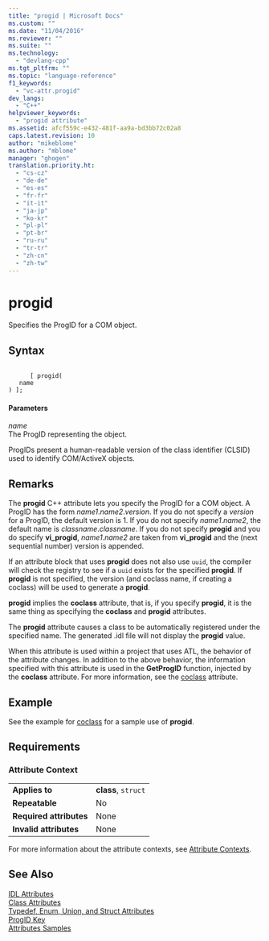 ```yaml
---
title: "progid | Microsoft Docs"
ms.custom: ""
ms.date: "11/04/2016"
ms.reviewer: ""
ms.suite: ""
ms.technology: 
  - "devlang-cpp"
ms.tgt_pltfrm: ""
ms.topic: "language-reference"
f1_keywords: 
  - "vc-attr.progid"
dev_langs: 
  - "C++"
helpviewer_keywords: 
  - "progid attribute"
ms.assetid: afcf559c-e432-481f-aa9a-bd3bb72c02a8
caps.latest.revision: 10
author: "mikeblome"
ms.author: "mblome"
manager: "ghogen"
translation.priority.ht: 
  - "cs-cz"
  - "de-de"
  - "es-es"
  - "fr-fr"
  - "it-it"
  - "ja-jp"
  - "ko-kr"
  - "pl-pl"
  - "pt-br"
  - "ru-ru"
  - "tr-tr"
  - "zh-cn"
  - "zh-tw"
---
```

# progid
Specifies the ProgID for a COM object.  
  
## Syntax  
  
```  
  
      [ progid(  
   name  
) ];  
```  
  
#### Parameters  
 *name*  
 The ProgID representing the object.  
  
 ProgIDs present a human-readable version of the class identifier (CLSID) used to identify COM/ActiveX objects.  
  
## Remarks  
 The **progid** C++ attribute lets you specify the ProgID for a COM object. A ProgID has the form *name1*.*name2*.*version*. If you do not specify a *version* for a ProgID, the default version is 1. If you do not specify *name1*.*name2*, the default name is *classname*.*classname*. If you do not specify **progid** and you do specify **vi_progid**, *name1*.*name2* are taken from **vi_progid** and the (next sequential number) version is appended.  
  
 If an attribute block that uses **progid** does not also use `uuid`, the compiler will check the registry to see if a `uuid` exists for the specified **progid**. If **progid** is not specified, the version (and coclass name, if creating a coclass) will be used to generate a **progid**.  
  
 **progid** implies the **coclass** attribute, that is, if you specify **progid**, it is the same thing as specifying the **coclass** and **progid** attributes.  
  
 The **progid** attribute causes a class to be automatically registered under the specified name. The generated .idl file will not display the **progid** value.  
  
 When this attribute is used within a project that uses ATL, the behavior of the attribute changes. In addition to the above behavior, the information specified with this attribute is used in the **GetProgID** function, injected by the **coclass** attribute. For more information, see the [coclass](../windows/coclass.md) attribute.  
  
## Example  
 See the example for [coclass](../windows/coclass.md) for a sample use of **progid**.  
  
## Requirements  
  
### Attribute Context  
  
|||  
|-|-|  
|**Applies to**|**class**, `struct`|  
|**Repeatable**|No|  
|**Required attributes**|None|  
|**Invalid attributes**|None|  
  
 For more information about the attribute contexts, see [Attribute Contexts](../windows/attribute-contexts.md).  
  
## See Also  
 [IDL Attributes](../windows/idl-attributes.md)   
 [Class Attributes](../windows/class-attributes.md)   
 [Typedef, Enum, Union, and Struct Attributes](../windows/typedef-enum-union-and-struct-attributes.md)   
 [ProgID Key](http://msdn.microsoft.com/library/windows/desktop/dd542719)   
 [Attributes Samples](http://msdn.microsoft.com/en-us/558ebdb2-082f-44dc-b442-d8d33bf7bdb8)